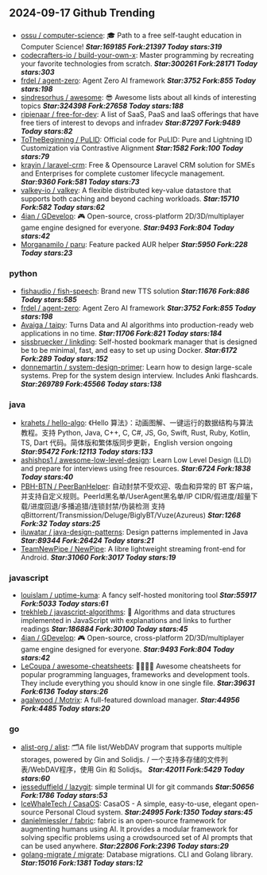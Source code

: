 ## 2024-09-17 Github Trending

### 
* [ossu / computer-science](https://github.com/ossu/computer-science): 🎓 Path to a free self-taught education in Computer Science! ***Star:169185 Fork:21397 Today stars:319***
* [codecrafters-io / build-your-own-x](https://github.com/codecrafters-io/build-your-own-x): Master programming by recreating your favorite technologies from scratch. ***Star:300261 Fork:28171 Today stars:303***
* [frdel / agent-zero](https://github.com/frdel/agent-zero): Agent Zero AI framework ***Star:3752 Fork:855 Today stars:198***
* [sindresorhus / awesome](https://github.com/sindresorhus/awesome): 😎 Awesome lists about all kinds of interesting topics ***Star:324398 Fork:27658 Today stars:188***
* [ripienaar / free-for-dev](https://github.com/ripienaar/free-for-dev): A list of SaaS, PaaS and IaaS offerings that have free tiers of interest to devops and infradev ***Star:87297 Fork:9489 Today stars:82***
* [ToTheBeginning / PuLID](https://github.com/ToTheBeginning/PuLID): Official code for PuLID: Pure and Lightning ID Customization via Contrastive Alignment ***Star:1582 Fork:100 Today stars:79***
* [krayin / laravel-crm](https://github.com/krayin/laravel-crm): Free & Opensource Laravel CRM solution for SMEs and Enterprises for complete customer lifecycle management. ***Star:9360 Fork:581 Today stars:73***
* [valkey-io / valkey](https://github.com/valkey-io/valkey): A flexible distributed key-value datastore that supports both caching and beyond caching workloads. ***Star:15710 Fork:582 Today stars:62***
* [4ian / GDevelop](https://github.com/4ian/GDevelop): 🎮 Open-source, cross-platform 2D/3D/multiplayer game engine designed for everyone. ***Star:9493 Fork:804 Today stars:42***
* [Morganamilo / paru](https://github.com/Morganamilo/paru): Feature packed AUR helper ***Star:5950 Fork:228 Today stars:23***

### python
* [fishaudio / fish-speech](https://github.com/fishaudio/fish-speech): Brand new TTS solution ***Star:11676 Fork:886 Today stars:585***
* [frdel / agent-zero](https://github.com/frdel/agent-zero): Agent Zero AI framework ***Star:3752 Fork:855 Today stars:198***
* [Avaiga / taipy](https://github.com/Avaiga/taipy): Turns Data and AI algorithms into production-ready web applications in no time. ***Star:11706 Fork:821 Today stars:184***
* [sissbruecker / linkding](https://github.com/sissbruecker/linkding): Self-hosted bookmark manager that is designed be to be minimal, fast, and easy to set up using Docker. ***Star:6172 Fork:289 Today stars:152***
* [donnemartin / system-design-primer](https://github.com/donnemartin/system-design-primer): Learn how to design large-scale systems. Prep for the system design interview. Includes Anki flashcards. ***Star:269789 Fork:45566 Today stars:138***

### java
* [krahets / hello-algo](https://github.com/krahets/hello-algo): 《Hello 算法》：动画图解、一键运行的数据结构与算法教程。支持 Python, Java, C++, C, C#, JS, Go, Swift, Rust, Ruby, Kotlin, TS, Dart 代码。简体版和繁体版同步更新，English version ongoing ***Star:95472 Fork:12113 Today stars:133***
* [ashishps1 / awesome-low-level-design](https://github.com/ashishps1/awesome-low-level-design): Learn Low Level Design (LLD) and prepare for interviews using free resources. ***Star:6724 Fork:1838 Today stars:40***
* [PBH-BTN / PeerBanHelper](https://github.com/PBH-BTN/PeerBanHelper): 自动封禁不受欢迎、吸血和异常的 BT 客户端，并支持自定义规则。PeerId黑名单/UserAgent黑名单/IP CIDR/假进度/超量下载/进度回退/多播追猎/连锁封禁/伪装检测 支持 qBittorrent/Transmission/Deluge/BiglyBT/Vuze(Azureus) ***Star:1268 Fork:32 Today stars:25***
* [iluwatar / java-design-patterns](https://github.com/iluwatar/java-design-patterns): Design patterns implemented in Java ***Star:89344 Fork:26424 Today stars:21***
* [TeamNewPipe / NewPipe](https://github.com/TeamNewPipe/NewPipe): A libre lightweight streaming front-end for Android. ***Star:31060 Fork:3017 Today stars:19***

### javascript
* [louislam / uptime-kuma](https://github.com/louislam/uptime-kuma): A fancy self-hosted monitoring tool ***Star:55917 Fork:5033 Today stars:61***
* [trekhleb / javascript-algorithms](https://github.com/trekhleb/javascript-algorithms): 📝 Algorithms and data structures implemented in JavaScript with explanations and links to further readings ***Star:186884 Fork:30100 Today stars:45***
* [4ian / GDevelop](https://github.com/4ian/GDevelop): 🎮 Open-source, cross-platform 2D/3D/multiplayer game engine designed for everyone. ***Star:9493 Fork:804 Today stars:42***
* [LeCoupa / awesome-cheatsheets](https://github.com/LeCoupa/awesome-cheatsheets): 👩‍💻👨‍💻 Awesome cheatsheets for popular programming languages, frameworks and development tools. They include everything you should know in one single file. ***Star:39631 Fork:6136 Today stars:26***
* [agalwood / Motrix](https://github.com/agalwood/Motrix): A full-featured download manager. ***Star:44956 Fork:4485 Today stars:20***

### go
* [alist-org / alist](https://github.com/alist-org/alist): 🗂️A file list/WebDAV program that supports multiple storages, powered by Gin and Solidjs. / 一个支持多存储的文件列表/WebDAV程序，使用 Gin 和 Solidjs。 ***Star:42011 Fork:5429 Today stars:60***
* [jesseduffield / lazygit](https://github.com/jesseduffield/lazygit): simple terminal UI for git commands ***Star:50656 Fork:1786 Today stars:53***
* [IceWhaleTech / CasaOS](https://github.com/IceWhaleTech/CasaOS): CasaOS - A simple, easy-to-use, elegant open-source Personal Cloud system. ***Star:24995 Fork:1350 Today stars:45***
* [danielmiessler / fabric](https://github.com/danielmiessler/fabric): fabric is an open-source framework for augmenting humans using AI. It provides a modular framework for solving specific problems using a crowdsourced set of AI prompts that can be used anywhere. ***Star:22806 Fork:2396 Today stars:29***
* [golang-migrate / migrate](https://github.com/golang-migrate/migrate): Database migrations. CLI and Golang library. ***Star:15016 Fork:1381 Today stars:12***
